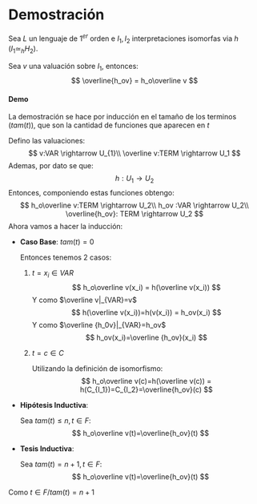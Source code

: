 # Demostración

Sea $L$ un lenguaje de $1^{er}$ orden e $I_1,I_2$ interpretaciones isomorfas via $h$ ($I_1 \simeq_h H_2$). 

Sea $v$ una valuación sobre $I_1$, entonces:
$$
\overline{h_ov} = h_o\overline v
$$

#### Demo

La demostración se hace por inducción en el tamaño de los terminos $(tam(t))$, que son la cantidad de funciones que aparecen en $t$

Defino las valuaciones:
$$
v:VAR \rightarrow U_{1}\\
\overline v:TERM \rightarrow U_1
$$
Ademas, por dato se que:
$$
h:U_1 \rightarrow U_2
$$
Entonces, componiendo estas funciones obtengo:
$$
h_o\overline v:TERM \rightarrow U_2\\
h_ov :VAR \rightarrow U_2\\
\overline{h_ov}: TERM \rightarrow U_2
$$
Ahora vamos a hacer la inducción:

- **Caso Base**: $tam(t)=0$

  Entonces tenemos 2 casos:

  1. $t=x_i \in VAR$
     $$
     h_o\overline v(x_i) = h(\overline v(x_i))
     $$
     Y como  $\overline v|_{VAR}=v$
     $$
     h(\overline v(x_i))=h(v(x_i)) = h_ov(x_i)
     $$
     Y como $\overline {h_0v}|_{VAR}=h_ov$
     $$
     h_ov(x_i)=\overline {h_ov}(x_i)
     $$

  2. $t =c\in C$

     Utilizando la definición de isomorfismo:
     $$
     h_o\overline v(c)=h(\overline v(c)) = h(C_{I_1})=C_{I_2}=\overline{h_ov}(c)
     $$

- **Hipótesis Inductiva**:

  Sea $tam(t)\le n, t\in F$:
  $$
  h_o\overline v(t)=\overline{h_ov}(t)
  $$

- **Tesis Inductiva**:

  Sea $tam(t)=n+1, t\in F$:
  $$
  h_o\overline v(t)=\overline{h_ov}(t)
  $$

Como $t\in F/tam(t)=n+1$